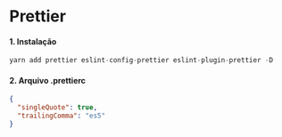 # Prettier

#### 1. Instalação

```js
yarn add prettier eslint-config-prettier eslint-plugin-prettier -D
```

#### 2. Arquivo .prettierc

```json
{
  "singleQuote": true,
  "trailingComma": "es5"
}
```